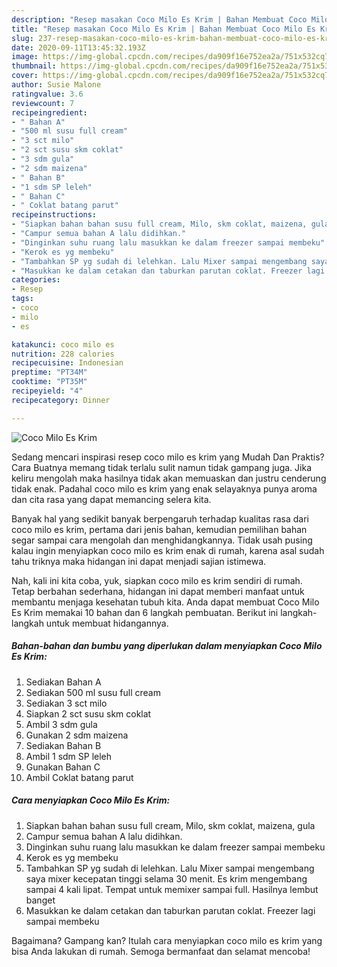 ```yaml
---
description: "Resep masakan Coco Milo Es Krim | Bahan Membuat Coco Milo Es Krim Yang Enak dan Simpel"
title: "Resep masakan Coco Milo Es Krim | Bahan Membuat Coco Milo Es Krim Yang Enak dan Simpel"
slug: 237-resep-masakan-coco-milo-es-krim-bahan-membuat-coco-milo-es-krim-yang-enak-dan-simpel
date: 2020-09-11T13:45:32.193Z
image: https://img-global.cpcdn.com/recipes/da909f16e752ea2a/751x532cq70/coco-milo-es-krim-foto-resep-utama.jpg
thumbnail: https://img-global.cpcdn.com/recipes/da909f16e752ea2a/751x532cq70/coco-milo-es-krim-foto-resep-utama.jpg
cover: https://img-global.cpcdn.com/recipes/da909f16e752ea2a/751x532cq70/coco-milo-es-krim-foto-resep-utama.jpg
author: Susie Malone
ratingvalue: 3.6
reviewcount: 7
recipeingredient:
- " Bahan A"
- "500 ml susu full cream"
- "3 sct milo"
- "2 sct susu skm coklat"
- "3 sdm gula"
- "2 sdm maizena"
- " Bahan B"
- "1 sdm SP leleh"
- " Bahan C"
- " Coklat batang parut"
recipeinstructions:
- "Siapkan bahan bahan susu full cream, Milo, skm coklat, maizena, gula"
- "Campur semua bahan A lalu didihkan."
- "Dinginkan suhu ruang lalu masukkan ke dalam freezer sampai membeku"
- "Kerok es yg membeku"
- "Tambahkan SP yg sudah di lelehkan. Lalu Mixer sampai mengembang saya mixer kecepatan tinggi selama 30 menit. Es krim mengembang sampai 4 kali lipat. Tempat untuk memixer sampai full. Hasilnya lembut banget"
- "Masukkan ke dalam cetakan dan taburkan parutan coklat. Freezer lagi sampai membeku"
categories:
- Resep
tags:
- coco
- milo
- es

katakunci: coco milo es 
nutrition: 228 calories
recipecuisine: Indonesian
preptime: "PT34M"
cooktime: "PT35M"
recipeyield: "4"
recipecategory: Dinner

---
```



![Coco Milo Es Krim](https://img-global.cpcdn.com/recipes/da909f16e752ea2a/751x532cq70/coco-milo-es-krim-foto-resep-utama.jpg)

Sedang mencari inspirasi resep coco milo es krim yang Mudah Dan Praktis? Cara Buatnya memang tidak terlalu sulit namun tidak gampang juga. Jika keliru mengolah maka hasilnya tidak akan memuaskan dan justru cenderung tidak enak. Padahal coco milo es krim yang enak selayaknya punya aroma dan cita rasa yang dapat memancing selera kita.



Banyak hal yang sedikit banyak berpengaruh terhadap kualitas rasa dari coco milo es krim, pertama dari jenis bahan, kemudian pemilihan bahan segar sampai cara mengolah dan menghidangkannya. Tidak usah pusing kalau ingin menyiapkan coco milo es krim enak di rumah, karena asal sudah tahu triknya maka hidangan ini dapat menjadi sajian istimewa.


Nah, kali ini kita coba, yuk, siapkan coco milo es krim sendiri di rumah. Tetap berbahan sederhana, hidangan ini dapat memberi manfaat untuk membantu menjaga kesehatan tubuh kita. Anda dapat membuat Coco Milo Es Krim memakai 10 bahan dan 6 langkah pembuatan. Berikut ini langkah-langkah untuk membuat hidangannya.

<!--inarticleads1-->

##### Bahan-bahan dan bumbu yang diperlukan dalam menyiapkan Coco Milo Es Krim:

1. Sediakan  Bahan A
1. Sediakan 500 ml susu full cream
1. Sediakan 3 sct milo
1. Siapkan 2 sct susu skm coklat
1. Ambil 3 sdm gula
1. Gunakan 2 sdm maizena
1. Sediakan  Bahan B
1. Ambil 1 sdm SP leleh
1. Gunakan  Bahan C
1. Ambil  Coklat batang parut




<!--inarticleads2-->

##### Cara menyiapkan Coco Milo Es Krim:

1. Siapkan bahan bahan susu full cream, Milo, skm coklat, maizena, gula
1. Campur semua bahan A lalu didihkan.
1. Dinginkan suhu ruang lalu masukkan ke dalam freezer sampai membeku
1. Kerok es yg membeku
1. Tambahkan SP yg sudah di lelehkan. Lalu Mixer sampai mengembang saya mixer kecepatan tinggi selama 30 menit. Es krim mengembang sampai 4 kali lipat. Tempat untuk memixer sampai full. Hasilnya lembut banget
1. Masukkan ke dalam cetakan dan taburkan parutan coklat. Freezer lagi sampai membeku




Bagaimana? Gampang kan? Itulah cara menyiapkan coco milo es krim yang bisa Anda lakukan di rumah. Semoga bermanfaat dan selamat mencoba!
